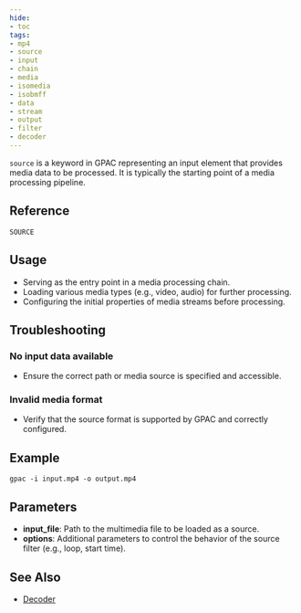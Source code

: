 ```yaml
---
hide:
- toc
tags:
- mp4
- source
- input
- chain
- media
- isomedia
- isobmff
- data
- stream
- output
- filter
- decoder
---
```







`source` is a keyword in GPAC representing an input element that provides media data to be processed. It is typically the starting point of a media processing pipeline.

## Reference

`SOURCE`

## Usage

- Serving as the entry point in a media processing chain.
- Loading various media types (e.g., video, audio) for further processing.
- Configuring the initial properties of media streams before processing.

## Troubleshooting

### No input data available
- Ensure the correct path or media source is specified and accessible.

### Invalid media format
- Verify that the source format is supported by GPAC and correctly configured.

## Example

```plaintext
gpac -i input.mp4 -o output.mp4
```

## Parameters

- **input_file**: Path to the multimedia file to be loaded as a source.
- **options**: Additional parameters to control the behavior of the source filter (e.g., loop, start time).
  
## See Also

- [Decoder](decoder.md)

